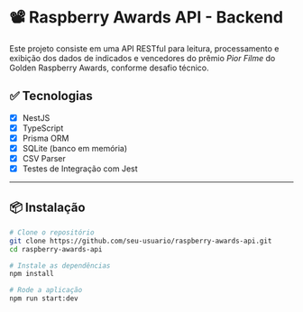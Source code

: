 # 📽️ Raspberry Awards API - Backend

Este projeto consiste em uma API RESTful para leitura, processamento e exibição dos dados de indicados e vencedores do prêmio *Pior Filme* do Golden Raspberry Awards, conforme desafio técnico.

## ✅ Tecnologias
- [x] NestJS
- [x] TypeScript
- [x] Prisma ORM
- [x] SQLite (banco em memória)
- [x] CSV Parser
- [x] Testes de Integração com Jest

---

## 📦 Instalação

```bash
# Clone o repositório
git clone https://github.com/seu-usuario/raspberry-awards-api.git
cd raspberry-awards-api

# Instale as dependências
npm install

# Rode a aplicação
npm run start:dev
